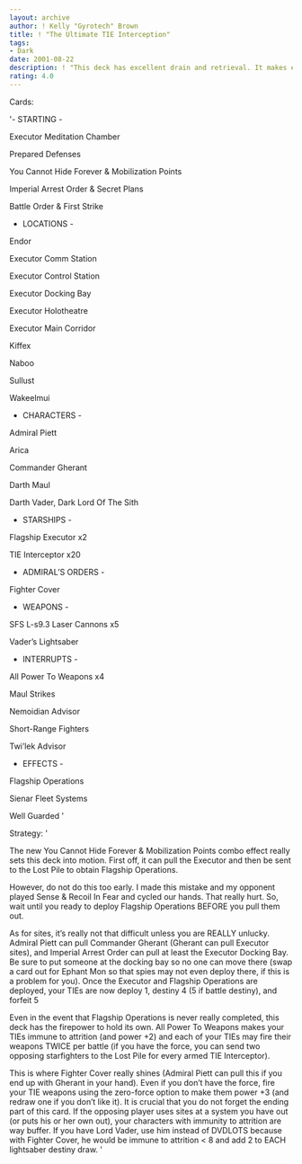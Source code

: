 ```yaml
---
layout: archive
author: ! Kelly "Gyrotech" Brown
title: ! "The Ultimate TIE Interception"
tags:
- Dark
date: 2001-08-22
description: ! "This deck has excellent drain and retrieval. It makes extensive use of Flagship Operations and the TIE Interceptor."
rating: 4.0
---
```

Cards: 

'- STARTING -

Executor Meditation Chamber

Prepared Defenses

You Cannot Hide Forever & Mobilization Points

Imperial Arrest Order & Secret Plans

Battle Order & First Strike


- LOCATIONS -

Endor

Executor Comm Station

Executor Control Station

Executor Docking Bay

Executor Holotheatre

Executor Main Corridor

Kiffex

Naboo

Sullust

Wakeelmui


- CHARACTERS -

Admiral Piett

Arica

Commander Gherant

Darth Maul

Darth Vader, Dark Lord Of The Sith


- STARSHIPS -

Flagship Executor x2

TIE Interceptor x20


- ADMIRAL’S ORDERS -

Fighter Cover


- WEAPONS -

SFS L-s9.3 Laser Cannons x5

Vader’s Lightsaber


- INTERRUPTS -

All Power To Weapons x4

Maul Strikes

Nemoidian Advisor

Short-Range Fighters

Twi’lek Advisor


- EFFECTS -

Flagship Operations

Sienar Fleet Systems

Well Guarded '

Strategy: '

The new You Cannot Hide Forever & Mobilization Points combo effect really sets this deck into motion. First off, it can pull the Executor and then be sent to the Lost Pile to obtain Flagship Operations.


However, do not do this too early. I made this mistake and my opponent played Sense & Recoil In Fear and cycled our hands. That really hurt. So, wait until you ready to deploy Flagship Operations BEFORE you pull them out.


As for sites, it’s really not that difficult unless you are REALLY unlucky. Admiral Piett can pull Commander Gherant (Gherant can pull Executor sites), and Imperial Arrest Order can pull at least the Executor Docking Bay. Be sure to put someone at the docking bay so no one can move there (swap a card out for Ephant Mon so that spies may not even deploy there, if this is a problem for you). Once the Executor and Flagship Operations are deployed, your TIEs are now deploy 1, destiny 4 (5 if battle destiny), and forfeit 5


Even in the event that Flagship Operations is never really completed, this deck has the firepower to hold its own. All Power To Weapons makes your TIEs immune to attrition (and power +2) and each of your TIEs may fire their weapons TWICE per battle (if you have the force, you can send two opposing starfighters to the Lost Pile for every armed TIE Interceptor).


This is where Fighter Cover really shines (Admiral Piett can pull this if you end up with Gherant in your hand). Even if you don’t have the force, fire your TIE weapons using the zero-force option to make them power +3 (and redraw one if you don’t like it). It is crucial that you do not forget the ending part of this card. If the opposing player uses sites at a system you have out (or puts his or her own out), your characters with immunity to attrition are way buffer. If you have Lord Vader, use him instead of DVDLOTS because with Fighter Cover, he would be immune to attrition < 8 and add 2 to EACH lightsaber destiny draw. '